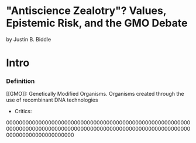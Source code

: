 # "Antiscience Zealotry"? Values, Epistemic Risk, and the GMO Debate
by Justin B. Biddle
# Intro
### Definition
[[GMO]]:  Genetically Modified Organisms. Organisms created through the use of recombinant DNA technologies

* Critics: 

000000000000000000000000000000000000000000000000000000000000000000000000000000000000000000000000000000000000000000000000000000000000000 

